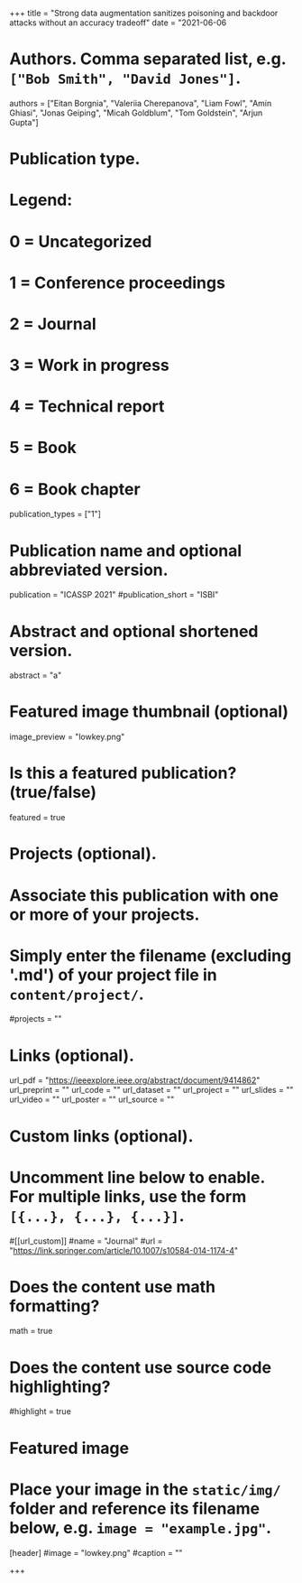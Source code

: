 +++
title = "Strong data augmentation sanitizes poisoning and backdoor attacks without an accuracy tradeoff"
date = "2021-06-06

# Authors. Comma separated list, e.g. `["Bob Smith", "David Jones"]`.

authors = ["Eitan Borgnia", "Valeriia Cherepanova", "Liam Fowl", "Amin Ghiasi", "Jonas Geiping", "Micah Goldblum", "Tom Goldstein", "Arjun Gupta"]

# Publication type.
# Legend:
# 0 = Uncategorized
# 1 = Conference proceedings
# 2 = Journal
# 3 = Work in progress
# 4 = Technical report
# 5 = Book
# 6 = Book chapter
publication_types = ["1"]

# Publication name and optional abbreviated version.
publication = "ICASSP 2021"
#publication_short = "ISBI"

# Abstract and optional shortened version.

abstract = "a"


# Featured image thumbnail (optional)
image_preview = "lowkey.png"

# Is this a featured publication? (true/false)
featured = true

# Projects (optional).
#   Associate this publication with one or more of your projects.
#   Simply enter the filename (excluding '.md') of your project file in `content/project/`.
#projects = ""

# Links (optional).
url_pdf = "https://ieeexplore.ieee.org/abstract/document/9414862"
url_preprint = ""
url_code = ""
url_dataset = ""
url_project = ""
url_slides = ""
url_video = ""
url_poster = ""
url_source = ""

# Custom links (optional).
#   Uncomment line below to enable. For multiple links, use the form `[{...}, {...}, {...}]`.
#[[url_custom]]
#name = "Journal"
#url = "https://link.springer.com/article/10.1007/s10584-014-1174-4"

# Does the content use math formatting?
math = true

# Does the content use source code highlighting?
#highlight = true
  
# Featured image
# Place your image in the `static/img/` folder and reference its filename below, e.g. `image = "example.jpg"`.
[header]
#image = "lowkey.png"
#caption = ""

+++

